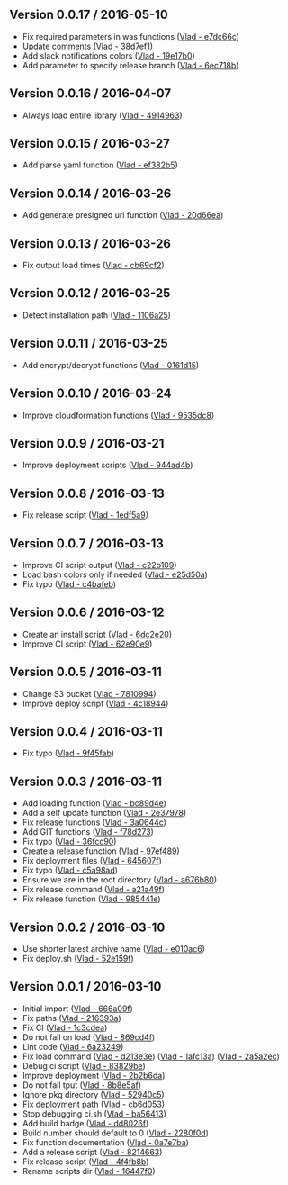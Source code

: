 ## Version 0.0.17 / 2016-05-10
  * Fix required parameters in was functions ([Vlad - e7dc66c](https://github.com/vghn/vgs/commit/e7dc66cf5034a6765c96e3a320456778f6cd40eb))
  * Update comments ([Vlad - 38d7ef1](https://github.com/vghn/vgs/commit/38d7ef1ba61517990c48c5d8d3b9ea41206030a2))
  * Add slack notifications colors ([Vlad - 19e17b0](https://github.com/vghn/vgs/commit/19e17b0f24acaa912aff68d383458354a0560df2))
  * Add parameter to specify release branch ([Vlad - 6ec718b](https://github.com/vghn/vgs/commit/6ec718b54decb5a87a16346dfc36d3e711d7df57))

## Version 0.0.16 / 2016-04-07
  * Always load entire library ([Vlad - 4914963](https://github.com/vghn/vgs/commit/4914963f32dde6a173963721991bb06b825539ca))

## Version 0.0.15 / 2016-03-27
  * Add parse yaml function ([Vlad - ef382b5](https://github.com/vghn/vgs/commit/ef382b5b7682ce7e257fc143a0db3f4c0cbb674f))

## Version 0.0.14 / 2016-03-26
  * Add generate presigned url function ([Vlad - 20d66ea](https://github.com/vghn/vgs/commit/20d66eabb4fb280c37d70e2f5b6392cb99b3d3ab))

## Version 0.0.13 / 2016-03-26
  * Fix output load times ([Vlad - cb69cf2](https://github.com/vghn/vgs/commit/cb69cf25da6af9712b0da1f7b9e681b896c755e2))

## Version 0.0.12 / 2016-03-25
  * Detect installation path ([Vlad - 1106a25](https://github.com/vghn/vgs/commit/1106a25d56b3ee0860b35244e62d5b39c6e89761))

## Version 0.0.11 / 2016-03-25
  * Add encrypt/decrypt functions ([Vlad - 0161d15](https://github.com/vghn/vgs/commit/0161d15f2fa57bced83a1f581091dbb50bf0cbc8))

## Version 0.0.10 / 2016-03-24
  * Improve cloudformation functions ([Vlad - 9535dc8](https://github.com/vghn/vgs/commit/9535dc88c646f84fff6a70093f78d1c47b0899ba))

## Version 0.0.9 / 2016-03-21
  * Improve deployment scripts ([Vlad - 944ad4b](https://github.com/vghn/vgs/commit/944ad4bb94d4faaf58ca62ba646c223270b91e7a))

## Version 0.0.8 / 2016-03-13
  * Fix release script ([Vlad - 1edf5a9](https://github.com/vghn/vgs/commit/1edf5a9d7016eaa3849beec3801c0206194d4dfe))

## Version 0.0.7 / 2016-03-13
  * Improve CI script output ([Vlad - c22b109](https://github.com/vghn/vgs/commit/c22b109d59ffd2aac878532ec31842c4969ea361))
  * Load bash colors only if needed ([Vlad - e25d50a](https://github.com/vghn/vgs/commit/e25d50abc7f0523cdf89aa88b8679576bf9b7ba6))
  * Fix typo ([Vlad - c4bafeb](https://github.com/vghn/vgs/commit/c4bafebcb45d5a154f09b25daf2bda6e1361f788))

## Version 0.0.6 / 2016-03-12
  * Create an install script ([Vlad - 6dc2e20](https://github.com/vghn/vgs/commit/6dc2e2068ae085de63627eae557dd4ef39e6acff))
  * Improve CI script ([Vlad - 62e90e9](https://github.com/vghn/vgs/commit/62e90e97a71732dc3cfc1393bee8a8d6fff4afdf))

## Version 0.0.5 / 2016-03-11
  * Change S3 bucket ([Vlad - 7810994](https://github.com/vghn/vgs/commit/78109946891b64c579426f0cf2f3841a5b13de47))
  * Improve deploy script ([Vlad - 4c18944](https://github.com/vghn/vgs/commit/4c1894493ccb1ab27bb72345c90f629e524f9498))

## Version 0.0.4 / 2016-03-11
  * Fix typo ([Vlad - 9f45fab](https://github.com/vghn/vgs/commit/9f45fab4edef9ef806ac0735b2f739f6fbe56e88))

## Version 0.0.3 / 2016-03-11
  * Add loading function ([Vlad - bc89d4e](https://github.com/vghn/vgs/commit/bc89d4eaff1dca2202cb3f77e99d1fe8532696c1))
  * Add a self update function ([Vlad - 2e37978](https://github.com/vghn/vgs/commit/2e37978213f377039fd05ee0bbed887fee0a1b41))
  * Fix release functions ([Vlad - 3a0644c](https://github.com/vghn/vgs/commit/3a0644cda32d7c57ddeca45d22c1c15791fec706))
  * Add GIT functions ([Vlad - f78d273](https://github.com/vghn/vgs/commit/f78d27328d173cc894deee00201e683495c45d58))
  * Fix typo ([Vlad - 36fcc90](https://github.com/vghn/vgs/commit/36fcc904b5170ec717d44fa35d38e6813965b097))
  * Create a release function ([Vlad - 97ef489](https://github.com/vghn/vgs/commit/97ef48938b8cbeb8d99ac1a5a7865a96321322e7))
  * Fix deployment files ([Vlad - 645607f](https://github.com/vghn/vgs/commit/645607f642b21fd9ed403910712ebc02635babd8))
  * Fix typo ([Vlad - c5a98ad](https://github.com/vghn/vgs/commit/c5a98ad590d71c1e14cade101efe8e3e6e83ce85))
  * Ensure we are in the root directory ([Vlad - a676b80](https://github.com/vghn/vgs/commit/a676b802216093dad5cad03d853ae8742a1adcd0))
  * Fix release command ([Vlad - a21a49f](https://github.com/vghn/vgs/commit/a21a49f42a481531214396d5e7fec267b6f05260))
  * Fix release function ([Vlad - 985441e](https://github.com/vghn/vgs/commit/985441ec25e74722d2a838f00e5a62c54296c060))

## Version 0.0.2 / 2016-03-10
  * Use shorter latest archive name ([Vlad - e010ac6](https://github.com/vghn/vgs/commit/e010ac65d3f92c8eebd955621b4e1b5f3c58cbfd))
  * Fix deploy.sh ([Vlad - 52e159f](https://github.com/vghn/vgs/commit/52e159f166c1ee8d5772d508aa0071f4bbc5c155))

## Version 0.0.1 / 2016-03-10
  * Initial import ([Vlad - 666a09f](https://github.com/vghn/vgs/commit/666a09f2cd2cbae4d842d80890c4aaa69be86cc0))
  * Fix paths ([Vlad - 216393a](https://github.com/vghn/vgs/commit/216393ad9606706bd88f892912b96e45c386c22d))
  * Fix CI ([Vlad - 1c3cdea](https://github.com/vghn/vgs/commit/1c3cdea3ba364e09991a510f9b3fd2a309bf23eb))
  * Do not fail on load ([Vlad - 869cd4f](https://github.com/vghn/vgs/commit/869cd4f2dd9baff3483c3065126749f45bb1d5df))
  * Lint code ([Vlad - 6a23249](https://github.com/vghn/vgs/commit/6a232497780117a9bcd8025b2f05ea0d96f437b0))
  * Fix load command ([Vlad - d213e3e](https://github.com/vghn/vgs/commit/d213e3e55f73561ac037f8e2a9e74ad29412a0d8)) ([Vlad - 1afc13a](https://github.com/vghn/vgs/commit/1afc13a3bb62acf1938e03cfe310c7c8695dc575)) ([Vlad - 2a5a2ec](https://github.com/vghn/vgs/commit/2a5a2ecafc54e0adfdeb4c01251414d5d184ea52))
  * Debug ci script ([Vlad - 83829be](https://github.com/vghn/vgs/commit/83829be0407a32f668fcb3d320204a18e1efa669))
  * Improve deployment ([Vlad - 2b2b6da](https://github.com/vghn/vgs/commit/2b2b6da5cbc23eaa8a1afa3b6b9be06980bba55a))
  * Do not fail tput ([Vlad - 8b8e5af](https://github.com/vghn/vgs/commit/8b8e5af49807f7475be0be4fa1a0c9770142ada2))
  * Ignore pkg directory ([Vlad - 52940c5](https://github.com/vghn/vgs/commit/52940c5e7c7511dd6807382ffe75772280478d26))
  * Fix deployment path ([Vlad - cb6d053](https://github.com/vghn/vgs/commit/cb6d0531b0c0b229efeaea71201d719f9d30ddc6))
  * Stop debugging ci.sh ([Vlad - ba56413](https://github.com/vghn/vgs/commit/ba5641355d76c6cc51d6e6d848a200986a1cedbf))
  * Add build badge ([Vlad - dd8026f](https://github.com/vghn/vgs/commit/dd8026fe6d4853e6ca8cbfd25c14f306bdeee9f7))
  * Build number should default to 0 ([Vlad - 2280f0d](https://github.com/vghn/vgs/commit/2280f0d4107e189c4a17a6abaab42fe0985f6525))
  * Fix function documentation ([Vlad - 0a7e7ba](https://github.com/vghn/vgs/commit/0a7e7bacb0d0b46e4a3018ab836182a0436ff434))
  * Add a release script ([Vlad - 8214663](https://github.com/vghn/vgs/commit/8214663f7c4bc4d1839e0e7a5deb639bfa3c667d))
  * Fix release script ([Vlad - 4f4fb8b](https://github.com/vghn/vgs/commit/4f4fb8b445ef39b5f629c7b40f3a81f52316cd37))
  * Rename scripts dir ([Vlad - 16447f0](https://github.com/vghn/vgs/commit/16447f01bcd07c9db1bdfc938777a70b91c0b57b))
